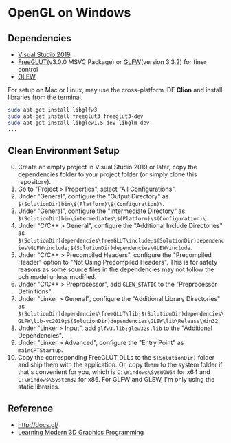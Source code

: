 # OpenGL on Windows

## Dependencies

- [Visual Studio 2019](https://visualstudio.microsoft.com/downloads/)
- [FreeGLUT](https://en.wikipedia.org/wiki/FreeGLUT)(v3.0.0 MSVC Package) or [GLFW](https://en.wikipedia.org/wiki/GLFW)(version 3.3.2) for finer control
- [GLEW](https://en.wikipedia.org/wiki/OpenGL_Extension_Wrangler_Library)

For setup on Mac or Linux, may use the cross-platform IDE **Clion** and install libraries from the terminal.

```bash
sudo apt-get install libglfw3
sudo apt-get install freeglut3 freeglut3-dev
sudo apt-get install libglew1.5-dev libglm-dev
...
```

## Clean Environment Setup

0. Create an empty project in Visual Studio 2019 or later, copy the dependencies folder to your project folder (or simply clone this repository).
1. Go to "Project > Properties", select "All Configurations".
2. Under "General", configure the "Output Directory" as `$(SolutionDir)bin\$(Platform)\$(Configuration)\`.
3. Under "General", configure the "Intermediate Directory" as `$(SolutionDir)bin\intermediates\$(Platform)\$(Configuration)\`.
4. Under "C/C++ > General", configure the "Additional Include Directories" as `$(SolutionDir)dependencies\freeGLUT\include;$(SolutionDir)dependencies\GLFW\include;$(SolutionDir)dependencies\GLEW\include`.
5. Under "C/C++ > Precompiled Headers", configure the "Precompiled Header" option to "Not Using Precompiled Headers". This is for safety reasons as some source files in the dependencies may not follow the pch model unless modified.
6. Under "C/C++ > Preprocessor", add `GLEW_STATIC` to the "Preprocessor Definitions".
7. Under "Linker > General", configure the "Additional Library Directories" as `$(SolutionDir)dependencies\freeGLUT\lib;$(SolutionDir)dependencies\GLFW\lib-vc2019;$(SolutionDir)dependencies\GLEW\lib\Release\Win32`.
8. Under "Linker > Input", add `glfw3.lib;glew32s.lib` to the "Additional Dependencies".
9. Under "Linker > Advanced", configure the "Entry Point" as `mainCRTStartup`.
10. Copy the corresponding FreeGLUT DLLs to the `$(SolutionDir)` folder and ship them with the application. Or, copy them to the system folder if that's convenient for you, which is `C:\Windows\SysWOW64` for x64 and `C:\Windows\System32` for x86. For GLFW and GLEW, I'm only using the static libraries.



## Reference

- http://docs.gl/
- [Learning Modern 3D Graphics Programming](https://paroj.github.io/gltut/)

